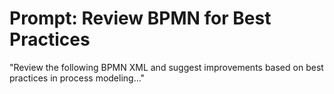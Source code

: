 # Prompt: Review BPMN for Best Practices

"Review the following BPMN XML and suggest improvements based on best practices in process modeling..."

